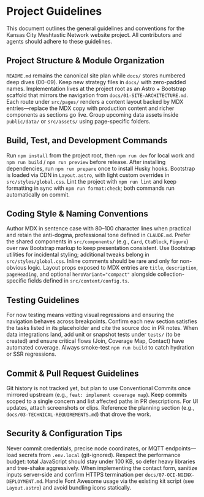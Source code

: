 # Project Guidelines

This document outlines the general guidelines and conventions for the Kansas City Meshtastic Network website project. All contributors and agents should adhere to these guidelines.

## Project Structure & Module Organization

`README.md` remains the canonical site plan while `docs/` stores numbered deep dives (00–09). Keep new strategy files in `docs/` with zero-padded names. Implementation lives at the project root as an Astro + Bootstrap scaffold that mirrors the navigation from `docs/01-SITE-ARCHITECTURE.md`. Each route under `src/pages/` renders a content layout backed by MDX entries—replace the MDX copy with production content and richer components as sections go live. Group upcoming data assets inside `public/data/` or `src/assets/` using page-specific folders.

## Build, Test, and Development Commands

Run `npm install` from the project root, then `npm run dev` for local work and `npm run build` / `npm run preview` before release. After installing dependencies, run `npm run prepare` once to install Husky hooks. Bootstrap is loaded via CDN in `Layout.astro`, with light custom overrides in `src/styles/global.css`. Lint the project with `npm run lint` and keep formatting in sync with `npm run format:check`; both commands run automatically on commit.

## Coding Style & Naming Conventions

Author MDX in sentence case with 80–100 character lines when practical and retain the anti-dogma, professional tone defined in `CLAUDE.md`. Prefer the shared components in `src/components/` (e.g., `Card`, `CtaBlock`, `Figure`) over raw Bootstrap markup to keep presentation consistent. Use Bootstrap utilities for incidental styling; additional tweaks belong in `src/styles/global.css`. Inline comments should be rare and only for non-obvious logic. Layout props exposed to MDX entries are `title`, `description`, `pageHeading`, and optional `heroVariant="compact"` alongside collection-specific fields defined in `src/content/config.ts`.

## Testing Guidelines

For now testing means vetting visual regressions and ensuring the navigation behaves across breakpoints. Confirm each new section satisfies the tasks listed in its placeholder and cite the source doc in PR notes. When data integrations land, add unit or snapshot tests under `tests/` (to be created) and ensure critical flows (Join, Coverage Map, Contact) have automated coverage. Always smoke-test `npm run build` to catch hydration or SSR regressions.

## Commit & Pull Request Guidelines

Git history is not tracked yet, but plan to use Conventional Commits once mirrored upstream (e.g., `feat: implement coverage map`). Keep commits scoped to a single concern and list affected paths in PR descriptions. For UI updates, attach screenshots or clips. Reference the planning section (e.g., `docs/03-TECHNICAL-REQUIREMENTS.md`) that drove the work.

## Security & Configuration Tips

Never commit credentials, precise node coordinates, or MQTT endpoints—load secrets from `.env.local` (git-ignored). Respect the performance budget: total JavaScript should stay under 100 KB, so defer heavy libraries and tree-shake aggressively. When implementing the contact form, sanitize inputs server-side and confirm HTTPS termination per `docs/07-OCI-NGINX-DEPLOYMENT.md`. Handle Font Awesome usage via the existing kit script (see `Layout.astro`) and avoid bundling icons statically.

<!-- This is a minimal change to trigger a new deployment. -->

